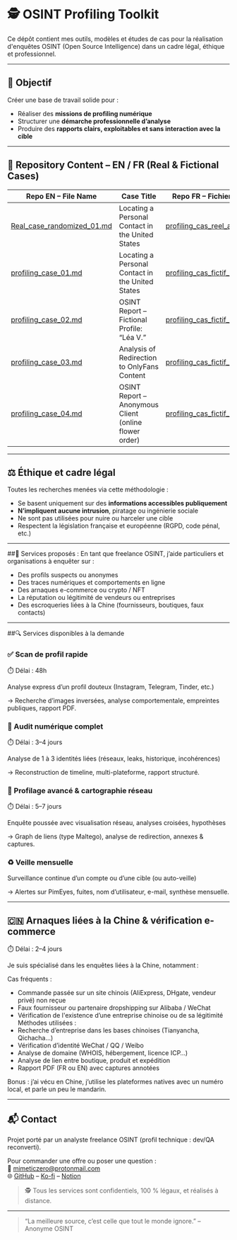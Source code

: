 # 🕵️ OSINT Profiling Toolkit

Ce dépôt contient mes outils, modèles et études de cas pour la réalisation d'enquêtes OSINT (Open Source Intelligence) dans un cadre légal, éthique et professionnel.

---

## 📌 Objectif

Créer une base de travail solide pour :
- Réaliser des **missions de profiling numérique**
- Structurer une **démarche professionnelle d’analyse**
- Produire des **rapports clairs, exploitables et sans interaction avec la cible**

---

## 🧰 Repository Content – EN / FR (Real & Fictional Cases)

| Repo EN – File Name                               | Case Title                                               | Repo FR – Fichier correspondant                             |
|---------------------------------------------------|-----------------------------------------------------------|--------------------------------------------------------------|
| [Real_case_randomized_01.md](EN/Real_case_randomized_01.md) | Locating a Personal Contact in the United States          | [profiling_cas_reel_anonymiser_01.md](FR/profiling_cas_reel_anonymiser_01.md) |
| [profiling_case_01.md](EN/profiling_case_01.md)   | Locating a Personal Contact in the United States          | [profiling_cas_fictif_01.md](FR/profiling_cas_fictif_01.md) |
| [profiling_case_02.md](EN/profiling_case_02.md)   | OSINT Report – Fictional Profile: “Léa V.”                | [profiling_cas_fictif_02.md](FR/profiling_cas_fictif_02.md) |
| [profiling_case_03.md](EN/profiling_case_03.md)   | Analysis of Redirection to OnlyFans Content               | [profiling_cas_fictif_03.md](FR/profiling_cas_fictif_03.md) |
| [profiling_case_04.md](EN/profiling_case_04.md)   | OSINT Report – Anonymous Client (online flower order)     | [profiling_cas_fictif_04.md](FR/profiling_cas_fictif_04.md) |


---

## ⚖️ Éthique et cadre légal

Toutes les recherches menées via cette méthodologie :
- Se basent uniquement sur des **informations accessibles publiquement**
- **N’impliquent aucune intrusion**, piratage ou ingénierie sociale
- Ne sont pas utilisées pour nuire ou harceler une cible
- Respectent la législation française et européenne (RGPD, code pénal, etc.)

---

##🎯 Services proposés :
En tant que freelance OSINT, j’aide particuliers et organisations à enquêter sur :
 - Des profils suspects ou anonymes
 - Des traces numériques et comportements en ligne
 - Des arnaques e-commerce ou crypto / NFT
 - La réputation ou légitimité de vendeurs ou entreprises
 - Des escroqueries liées à la Chine (fournisseurs, boutiques, faux contacts)

---

##🔍 Services disponibles à la demande

### ✅ Scan de profil rapide
⏱️ Délai : 48h

Analyse express d’un profil douteux (Instagram, Telegram, Tinder, etc.)

→ Recherche d’images inversées, analyse comportementale, empreintes publiques, rapport PDF.

### 🧠 Audit numérique complet

⏱️ Délai : 3–4 jours

Analyse de 1 à 3 identités liées (réseaux, leaks, historique, incohérences)

→ Reconstruction de timeline, multi-plateforme, rapport structuré.

### 📌 Profilage avancé & cartographie réseau

⏱️ Délai : 5–7 jours

Enquête poussée avec visualisation réseau, analyses croisées, hypothèses

→ Graph de liens (type Maltego), analyse de redirection, annexes & captures.

### ♻️ Veille mensuelle

Surveillance continue d’un compte ou d’une cible (ou auto-veille)

→ Alertes sur PimEyes, fuites, nom d’utilisateur, e-mail, synthèse mensuelle.

---

## 🇨🇳 Arnaques liées à la Chine & vérification e-commerce

⏱️ Délai : 2–4 jours

Je suis spécialisé dans les enquêtes liées à la Chine, notamment :

Cas fréquents :
- Commande passée sur un site chinois (AliExpress, DHgate, vendeur privé) non reçue
- Faux fournisseur ou partenaire dropshipping sur Alibaba / WeChat
- Vérification de l'existence d’une entreprise chinoise ou de sa légitimité
Méthodes utilisées :
- Recherche d’entreprise dans les bases chinoises (Tianyancha, Qichacha…)
- Vérification d’identité WeChat / QQ / Weibo
- Analyse de domaine (WHOIS, hébergement, licence ICP…)
- Analyse de lien entre boutique, produit et expédition
- Rapport PDF (FR ou EN) avec captures annotées

Bonus : j’ai vécu en Chine, j’utilise les plateformes natives avec un numéro local, et parle un peu le mandarin.

---

## 📬 Contact

Projet porté par un analyste freelance OSINT (profil technique : dev/QA reconverti).

Pour commander une offre ou poser une question :  
📮 mimeticzero@protonmail.com  
🌐 [GitHub](https://github.com/mimeticZero) – [Ko-fi](https://ko-fi.com/mimeticzero) – [Notion](https://nickel-cress-2fe.notion.site/MimeticZero-Freelance-OSINT-Analyst-226539e78ced804b870aed4cd93cea77?source=copy_link)

> 🕵️ Tous les services sont confidentiels, 100 % légaux, et réalisés à distance.
---

> “La meilleure source, c’est celle que tout le monde ignore.” – Anonyme OSINT
